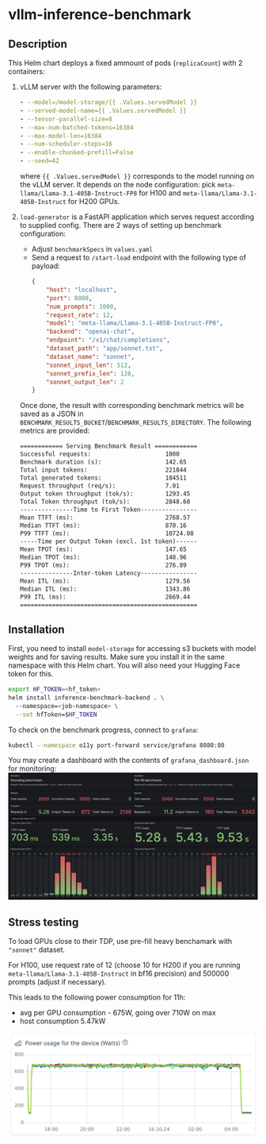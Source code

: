 # vllm-inference-benchmark

## Description

This Helm chart deploys a fixed ammount of pods (`replicaCount`) with 2 containers:
1. vLLM server with the following parameters:
    ```yaml
    - --model=/model-storage/{{ .Values.servedModel }}
    - --served-model-name={{ .Values.servedModel }}
    - --tensor-parallel-size=8
    - --max-num-batched-tokens=16384 
    - --max-model-len=16384 
    - --num-scheduler-steps=16
    - --enable-chunked-prefill=False
    - --seed=42
    ```
    where `{{ .Values.servedModel }}` corresponds to the model running on the vLLM server. It depends on the node configuration: pick `meta-llama/Llama-3.1-405B-Instruct-FP8` for H100 and `meta-llama/Llama-3.1-405B-Instruct` for H200 GPUs.

2. `load-generator` is a FastAPI application which serves request according to supplied config. There are 2 ways of setting up benchmark configuration:
    - Adjust `benchmarkSpecs` in `values.yaml`
    - Send a request to `/start-load` endpoint with the following type of payload:
        ```json
        {
            "host": "localhost",
            "port": 8000,
            "num_prompts": 1000,
            "request_rate": 12,
            "model": "meta-llama/Llama-3.1-405B-Instruct-FP8",
            "backend": "openai-chat",
            "endpoint": "/v1/chat/completions",
            "dataset_path": "app/sonnet.txt",
            "dataset_name": "sonnet",
            "sonnet_input_len": 512,
            "sonnet_prefix_len": 128,
            "sonnet_output_len": 2
        }
        ```
    Once done, the result with corresponding benchmark metrics will be saved as a JSON in `BENCHMARK_RESULTS_BUCKET`/`BENCHMARK_RESULTS_DIRECTORY`. The following metrics are provided:
    ```
    ============ Serving Benchmark Result ============
    Successful requests:                     1000
    Benchmark duration (s):                  142.65
    Total input tokens:                      221844
    Total generated tokens:                  184511
    Request throughput (req/s):              7.01
    Output token throughput (tok/s):         1293.45
    Total Token throughput (tok/s):          2848.60
    ---------------Time to First Token----------------
    Mean TTFT (ms):                          2768.57
    Median TTFT (ms):                        870.16
    P99 TTFT (ms):                           10724.08
    -----Time per Output Token (excl. 1st token)------
    Mean TPOT (ms):                          147.65
    Median TPOT (ms):                        148.96
    P99 TPOT (ms):                           276.89
    ---------------Inter-token Latency----------------
    Mean ITL (ms):                           1279.56
    Median ITL (ms):                         1343.86
    P99 ITL (ms):                            2669.44
    ==================================================
    ```

## Installation

First, you need to install `model-storage` for accessing s3 buckets with model weights and for saving results. Make sure you install it in the same namespace with this Helm chart. You will also need your Hugging Face token for this.
```bash
export HF_TOKEN=<hf_token>
helm install inference-benchmark-backend . \                 
  --namespace=<job-namespace> \
  --set hfToken=$HF_TOKEN
```
To check on the benchmark progress, connect to `grafana`:
```bash
kubectl --namespace o11y port-forward service/grafana 8080:80
```
You may create a dashboard with the contents of `grafana_dashboard.json` for monitoring:
![dashboard](assets/dashboard.png)

## Stress testing

To load GPUs close to their TDP, use pre-fill heavy benchamark with `"sonnet"` dataset.

For H100, use request rate of 12 (choose 10 for H200 if you are running `meta-llama/Llama-3.1-405B-Instruct` in bf16 precision) and 500000 prompts (adjust if necessary).

This leads to the following power consumption for 11h:
- avg per GPU consumption - 675W, going over 710W on max
- host consumption 5.47kW

![single-node-power-consumption](assets/single-node.png)